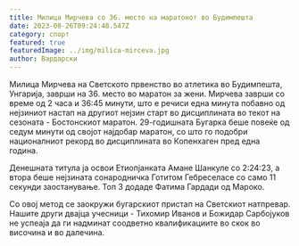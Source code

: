 ```yaml
---
title: Милица Мирчева со 36. место на маратонот во Будимпешта
date: 2023-08-26T09:24:48.547Z
category: спорт
featured: true
featuredImage: ../img/milica-mirceva.jpg
author: Вардарски
---
```

Милица Мирчева на Светското првенство во атлетика во Будимпешта, Унгарија, заврши на 36. место во маратон за жени. Мирчева заврши со време од 2 часа и 36:45 минути, што е речиси една минута побавно од нејзиниот настап на другиот нејзин старт во дисциплината во текот на сезоната - Бостонскиот маратон.
29-годишната Бугарка беше повеќе од седум минути од својот најдобар маратон, со што го подобри националниот рекорд во дисциплината во Копенхаген пред една година.

Денешната титула ја освои Етиопјанката Амане Шанкуле со 2:24:23, а втора беше нејзината сонародничка Готитом Гебреселасе со само 11 секунди заостанување. Топ 3 додаде Фатима Гардади од Мароко.

Со овој метод се заокружи бугарскиот пристап на Светскиот натпревар. Нашите други двајца учесници - Тихомир Иванов и Божидар Сарбојуков не успеаја да ги надминат соодветно квалификациите во скок во височина и во далечина.